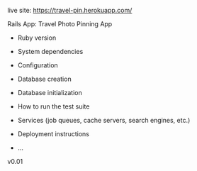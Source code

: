   live site: https://travel-pin.herokuapp.com/

Rails App: Travel Photo Pinning App

* Ruby version

* System dependencies

* Configuration

* Database creation

* Database initialization

* How to run the test suite

* Services (job queues, cache servers, search engines, etc.)

* Deployment instructions

* ...

v0.01
